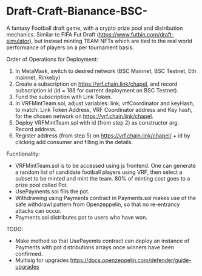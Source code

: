 # Draft-Craft-Bianance-BSC-
A fantasy Football draft game, with a crypto prize pool and distribution mechanics.  Similar to FIFA Fut Draft (https://www.futbin.com/draft-simulator), but instead minting TEAM NFTs which are tied to the real world performance of players on a per tournament basis.

Order of Operations for Deployment:
1. In MetaMask, switch to desired network (BSC Mainnet, BSC Testnet, Eth mainnet, Rinkeby)
2. Create a subscription on https://vrf.chain.link/chapel, and record subscription id (id = 188 for current deployment on BSC Testnet).
3. Fund the subscription with Link Token.
4. In VRFMintTeam.sol, adjust variables: link, vrfCoordinator and keyHash, to match: Link Token Address, VRF Coordinator address and Key hash, for the chosen network on https://vrf.chain.link/chapel.
5. Deploy VRFMintTeam.sol with id (from step 2) as constructor arg. Record address.
6. Register address (from step 5) on https://vrf.chain.link/chapel/ + id by clicking add consumer and filling in the details.

Fucntionality:
- VRFMintTeam.sol is to be accessed using js frontend.  One can generate a random list of candidate football players using VRF, then select a subset to be minted and mint the team.  80% of minting cost goes to a prize pool called Pot.
- UsePayments.sol fills the pot.
- Withdrawing using Payments contract in Payments.sol makes use of the safe withdrawl pattern from Openzeppelin, so that no re-entrancy attacks can occur.
- Payments.sol distributes pot to users who have won.

TODO:
- Make method so that UsePayemts contract can deploy an instance of Payments with pot distributions arrays once winners have been confirmed.
- Multisig for upgrades https://docs.openzeppelin.com/defender/guide-upgrades
